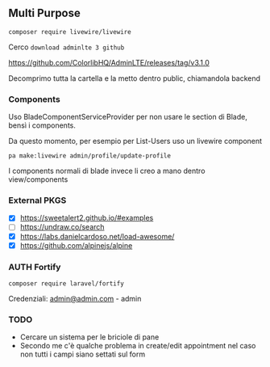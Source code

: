 ## Multi Purpose

`composer require livewire/livewire`

Cerco `download adminlte 3 github`

https://github.com/ColorlibHQ/AdminLTE/releases/tag/v3.1.0

Decomprimo tutta la cartella e la metto dentro public, chiamandola backend

### Components

Uso BladeComponentServiceProvider per non usare le section di Blade, bensì i components.

Da questo momento, per esempio per List-Users uso un livewire component

    pa make:livewire admin/profile/update-profile

I components normali di blade invece li creo a mano dentro view/components

### External PKGS
- [x] https://sweetalert2.github.io/#examples
- [ ] https://undraw.co/search
- [x] https://labs.danielcardoso.net/load-awesome/
- [x] https://github.com/alpinejs/alpine

### AUTH Fortify

`composer require laravel/fortify`

Credenziali: admin@admin.com - admin









### TODO
- Cercare un sistema per le briciole di pane
- Secondo me c'è qualche problema in create/edit appointment nel caso non tutti i campi siano settati sul form








